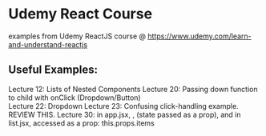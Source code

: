 # Udemy React Course  
examples from Udemy ReactJS course @ https://www.udemy.com/learn-and-understand-reactjs

## Useful Examples:
Lecture 12: Lists of Nested Components
Lecture 20: Passing down function to child with onClick (Dropdown/Button)  
Lecture 22: Dropdown
Lecture 23: Confusing click-handling example. REVIEW THIS.
Lecture 30: in app.jsx, <List items={this.state.items} />, (state passed as a prop), 
            and in list.jsx, accessed as a prop: this.props.items

